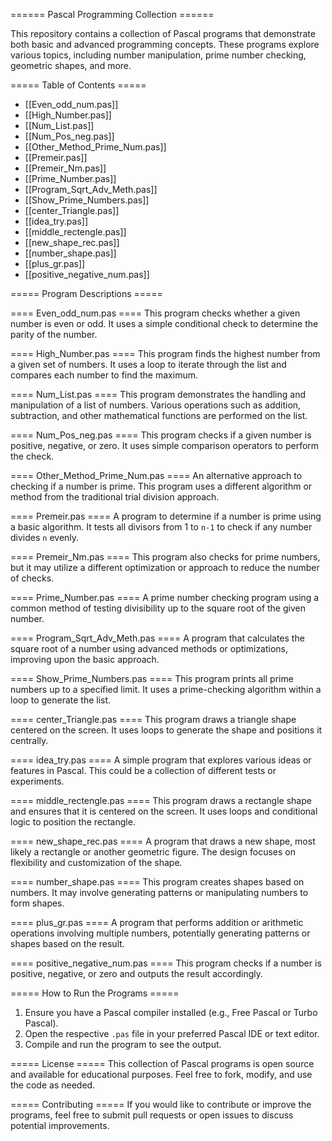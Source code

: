 ====== Pascal Programming Collection ======

This repository contains a collection of Pascal programs that demonstrate both basic and advanced programming concepts. These programs explore various topics, including number manipulation, prime number checking, geometric shapes, and more.

===== Table of Contents =====
  - [[Even_odd_num.pas]]
  - [[High_Number.pas]]
  - [[Num_List.pas]]
  - [[Num_Pos_neg.pas]]
  - [[Other_Method_Prime_Num.pas]]
  - [[Premeir.pas]]
  - [[Premeir_Nm.pas]]
  - [[Prime_Number.pas]]
  - [[Program_Sqrt_Adv_Meth.pas]]
  - [[Show_Prime_Numbers.pas]]
  - [[center_Triangle.pas]]
  - [[idea_try.pas]]
  - [[middle_rectengle.pas]]
  - [[new_shape_rec.pas]]
  - [[number_shape.pas]]
  - [[plus_gr.pas]]
  - [[positive_negative_num.pas]]

===== Program Descriptions =====

==== Even_odd_num.pas ====
This program checks whether a given number is even or odd. It uses a simple conditional check to determine the parity of the number.

==== High_Number.pas ====
This program finds the highest number from a given set of numbers. It uses a loop to iterate through the list and compares each number to find the maximum.

==== Num_List.pas ====
This program demonstrates the handling and manipulation of a list of numbers. Various operations such as addition, subtraction, and other mathematical functions are performed on the list.

==== Num_Pos_neg.pas ====
This program checks if a given number is positive, negative, or zero. It uses simple comparison operators to perform the check.

==== Other_Method_Prime_Num.pas ====
An alternative approach to checking if a number is prime. This program uses a different algorithm or method from the traditional trial division approach.

==== Premeir.pas ====
A program to determine if a number is prime using a basic algorithm. It tests all divisors from 1 to `n-1` to check if any number divides `n` evenly.

==== Premeir_Nm.pas ====
This program also checks for prime numbers, but it may utilize a different optimization or approach to reduce the number of checks.

==== Prime_Number.pas ====
A prime number checking program using a common method of testing divisibility up to the square root of the given number.

==== Program_Sqrt_Adv_Meth.pas ====
A program that calculates the square root of a number using advanced methods or optimizations, improving upon the basic approach.

==== Show_Prime_Numbers.pas ====
This program prints all prime numbers up to a specified limit. It uses a prime-checking algorithm within a loop to generate the list.

==== center_Triangle.pas ====
This program draws a triangle shape centered on the screen. It uses loops to generate the shape and positions it centrally.

==== idea_try.pas ====
A simple program that explores various ideas or features in Pascal. This could be a collection of different tests or experiments.

==== middle_rectengle.pas ====
This program draws a rectangle shape and ensures that it is centered on the screen. It uses loops and conditional logic to position the rectangle.

==== new_shape_rec.pas ====
A program that draws a new shape, most likely a rectangle or another geometric figure. The design focuses on flexibility and customization of the shape.

==== number_shape.pas ====
This program creates shapes based on numbers. It may involve generating patterns or manipulating numbers to form shapes.

==== plus_gr.pas ====
A program that performs addition or arithmetic operations involving multiple numbers, potentially generating patterns or shapes based on the result.

==== positive_negative_num.pas ====
This program checks if a number is positive, negative, or zero and outputs the result accordingly.

===== How to Run the Programs =====
1. Ensure you have a Pascal compiler installed (e.g., Free Pascal or Turbo Pascal).
2. Open the respective `.pas` file in your preferred Pascal IDE or text editor.
3. Compile and run the program to see the output.

===== License =====
This collection of Pascal programs is open source and available for educational purposes. Feel free to fork, modify, and use the code as needed.

===== Contributing =====
If you would like to contribute or improve the programs, feel free to submit pull requests or open issues to discuss potential improvements.

